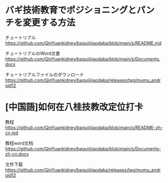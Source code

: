 # バギ技術教育でポジショニングとパンチを変更する方法

チュートリアル
https://github.com/QinYuankidney/baguijijiaodaka/blob/main/s/README.md

チュートリアルのWord文書
https://github.com/QinYuankidney/baguijijiaodaka/blob/main/s/Documents.docx

チュートリアルファイルのダウンロード
https://github.com/QinYuankidney/baguijijiaodaka/releases/tag/mumu_android12

# [中国語]如何在八桂技教改定位打卡

教程
https://github.com/QinYuankidney/baguijijiaodaka/blob/main/s/README-zh-cn.md

教程word文档
https://github.com/QinYuankidney/baguijijiaodaka/blob/main/s/Documents-zh-cn.docx

文件下载
https://github.com/QinYuankidney/baguijijiaodaka/releases/tag/mumu_android12
